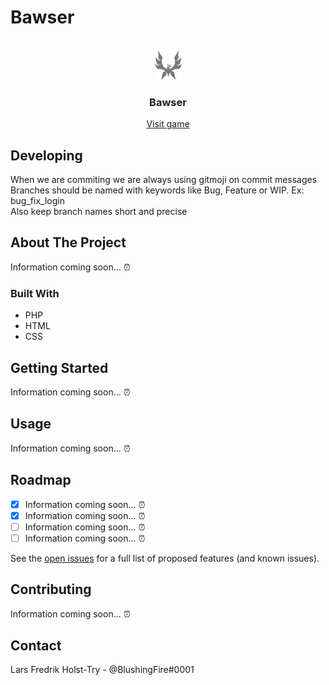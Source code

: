 # Bawser

<!-- PROJECT LOGO -->
<br />
<div align="center">
  <a href="https://bawser.com/">
    <img src="images/small_logo.png" alt="Logo">
  </a>

  <h3 align="center">Bawser</h3>

  <p align="center">
    <a href="https://bawser.com/">Visit game</a>
  </p>
</div>

## Developing

When we are commiting we are always using gitmoji on commit messages<br>
Branches should be named with keywords like Bug, Feature or WIP. Ex: bug_fix_login<br>
Also keep branch names short and precise

## About The Project

Information coming soon... ⏰

### Built With

<ul>
  <li>PHP</li>
  <li>HTML</li>
  <li>CSS</li>
</ul>

<!-- GETTING STARTED -->

## Getting Started

Information coming soon... ⏰

<!-- USAGE EXAMPLES -->

## Usage

Information coming soon... ⏰

<!-- ROADMAP -->

## Roadmap

- [x] Information coming soon... ⏰
- [x] Information coming soon... ⏰
- [ ] Information coming soon... ⏰
- [ ] Information coming soon... ⏰

See the [open issues](https://github.com/LarsFredrikHolstTry/bawser/issues) for a full list of proposed features (and known issues).

<!-- CONTRIBUTING -->

## Contributing

Information coming soon... ⏰

<!-- CONTACT -->

## Contact

Lars Fredrik Holst-Try - @BlushingFire#0001

